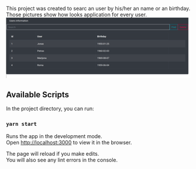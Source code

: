 This project was created to searc an user by his/her an name or an birthday.
Those pictures show how looks application for every user.
![All users in database](/pictures/all_users_table.png)

## Available Scripts

In the project directory, you can run:

### `yarn start`

Runs the app in the development mode.<br />
Open [http://localhost:3000](http://localhost:3000) to view it in the browser.

The page will reload if you make edits.<br />
You will also see any lint errors in the console.

